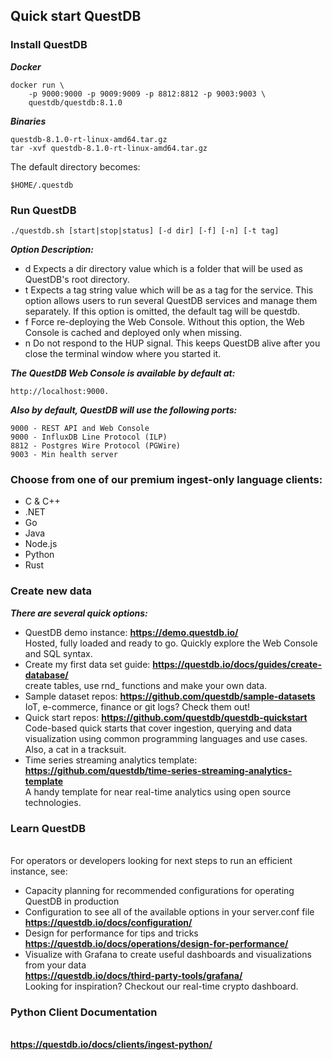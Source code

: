 ## Quick start QuestDB

### Install QuestDB

**_Docker_**
```
docker run \
    -p 9000:9000 -p 9009:9009 -p 8812:8812 -p 9003:9003 \
    questdb/questdb:8.1.0
```

**_Binaries_**
```
questdb-8.1.0-rt-linux-amd64.tar.gz
tar -xvf questdb-8.1.0-rt-linux-amd64.tar.gz

```

The default directory becomes:
```
$HOME/.questdb
```

### Run QuestDB

```
./questdb.sh [start|stop|status] [-d dir] [-f] [-n] [-t tag]
```

**_Option	Description:_**

- d	Expects a dir directory value which is a folder that will be used as QuestDB's root directory.
- t	Expects a tag string value which will be as a tag for the service. This option allows users to run several QuestDB services and manage them separately. If this option is omitted, the default tag will be questdb.
- f	Force re-deploying the Web Console. Without this option, the Web Console is cached and deployed only when missing.
- n	Do not respond to the HUP signal. This keeps QuestDB alive after you close the terminal window where you started it.


**_The QuestDB Web Console is available by default at:_**
```
http://localhost:9000.
```

**_Also by default, QuestDB will use the following ports:_**
```
9000 - REST API and Web Console
9000 - InfluxDB Line Protocol (ILP)
8812 - Postgres Wire Protocol (PGWire)
9003 - Min health server
```

### Choose from one of our premium ingest-only language clients:

* C & C++
* .NET
* Go
* Java
* Node.js
* Python
* Rust

### Create new data

**_There are several quick options:_**

- QuestDB demo instance: **https://demo.questdb.io/**
<br>Hosted, fully loaded and ready to go. Quickly explore the Web Console and SQL syntax.
- Create my first data set guide: **https://questdb.io/docs/guides/create-database/**
<br>create tables, use rnd_ functions and make your own data.
- Sample dataset repos: **https://github.com/questdb/sample-datasets**
<br>IoT, e-commerce, finance or git logs? Check them out!
- Quick start repos: **https://github.com/questdb/questdb-quickstart**
<br>Code-based quick starts that cover ingestion, querying and data visualization using common programming languages and use cases. Also, a cat in a tracksuit.
- Time series streaming analytics template: **https://github.com/questdb/time-series-streaming-analytics-template**
<br>A handy template for near real-time analytics using open source technologies.

### Learn QuestDB
<br>For operators or developers looking for next steps to run an efficient instance, see:

- Capacity planning for recommended configurations for operating QuestDB in production
- Configuration to see all of the available options in your server.conf file **https://questdb.io/docs/configuration/**
- Design for performance for tips and tricks **https://questdb.io/docs/operations/design-for-performance/**
- Visualize with Grafana to create useful dashboards and visualizations from your data
<br>**https://questdb.io/docs/third-party-tools/grafana/**
<br>Looking for inspiration? Checkout our real-time crypto dashboard.

### Python Client Documentation
<br>**https://questdb.io/docs/clients/ingest-python/**

